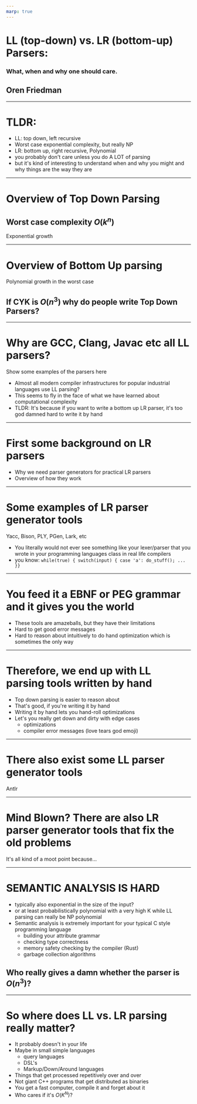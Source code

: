 ```yaml
---
marp: true
---
```

# LL (top-down) vs. LR (bottom-up) Parsers:

### What, when and why one should care.

## Oren Friedman

---
# TLDR:
- LL: top down, left recursive
- Worst case exponential complexity, but really NP
- LR: bottom up, right recursive, Polynomial
- you probably don't care unless you do A LOT of parsing
- but it's kind of interesting to understand when and why you might and why things are the way they are

---
# Overview of Top Down Parsing
## Worst case complexity $O(k^n)$
Exponential growth

---
# Overview of Bottom Up parsing
Polynomial growth in the worst case
## If CYK is $O(n^3)$ why do people write Top Down Parsers?

---
# Why are GCC, Clang, Javac etc all LL parsers?
Show some examples of the parsers here
- Almost all modern compiler infrastructures for popular industrial languages use LL parsing?
- This seems to fly in the face of what we have learned about computational complexity
- TLDR: It's because if you want to write a bottom up LR parser, it's too god damned hard to write it by hand

---
# First some background on LR parsers
- Why we need parser generators for practical LR parsers
- Overview of how they work

---
# Some examples of LR parser generator tools
Yacc, Bison, PLY, PGen, Lark, etc
- You literally would not ever see something like your lexer/parser that you wrote in your programming languages class in real life compilers
- you know:
`while(true) { switch(input) { case 'a': do_stuff(); ... }}`

---
# You feed it a EBNF or PEG grammar and it gives you the world
- These tools are amazeballs, but they have their limitations
- Hard to get good error messages
- Hard to reason about intuitively to do hand optimization which is sometimes the only way

---
# Therefore, we end up with LL parsing tools written by hand
- Top down parsing is easier to reason about
- That's good, if you're writing it by hand
- Writing it by hand lets you hand-roll optimizations
- Let's you really get down and dirty with edge cases
  - optimizations
  - compiler error messages (love tears god emoji)

---
# There also exist some LL parser generator tools
Antlr

---
# Mind Blown? There are also LR parser generator tools that fix the old problems
It's all kind of a moot point because...

---
# SEMANTIC ANALYSIS IS HARD
- typically also exponential in the size of the input?
- or at least probabilistically polynomial with a very high K while LL parsing can really be NP polynomial
- Semantic analysis is extremely important for your typical C style programming language
  - building your attribute grammar
  - checking type correctness
  - memory safety checking by the compiler (Rust)
  - garbage collection algorithms
## Who really gives a damn whether the parser is $O(n^3)$?

---
# So where does LL vs. LR parsing really matter?
- It probably doesn't in your life
- Maybe in small simple languages
  - query languages
  - DSL's
  - Markup/Down/Around languages
- Things that get processed repetitively over and over
- Not giant C++ programs that get distributed as binaries
- You get a fast computer, compile it and forget about it
- Who cares if it's $O(K^N)$?